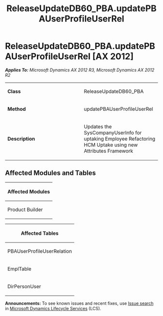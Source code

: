 ﻿---
title: ReleaseUpdateDB60_PBA.updatePBAUserProfileUserRel
TOCTitle: ReleaseUpdateDB60_PBA.updatePBAUserProfileUserRel
ms:assetid: c605c560-f118-9545-3f03-d114d7e964a8
ms:mtpsurl: https://msdn.microsoft.com/en-us/library/JJ719546(v=AX.60)
ms:contentKeyID: 49711114
ms.date: 05/18/2015
mtps_version: v=AX.60
---

# ReleaseUpdateDB60\_PBA.updatePBAUserProfileUserRel [AX 2012]


_**Applies To:** Microsoft Dynamics AX 2012 R3, Microsoft Dynamics AX 2012 R2_

<table>
<colgroup>
<col style="width: 50%" />
<col style="width: 50%" />
</colgroup>
<tbody>
<tr class="odd">
<td><p><strong>Class</strong></p></td>
<td><p>ReleaseUpdateDB60_PBA</p></td>
</tr>
<tr class="even">
<td><p><strong>Method</strong></p></td>
<td><p>updatePBAUserProfileUserRel</p></td>
</tr>
<tr class="odd">
<td><p><strong>Description</strong></p></td>
<td><p>Updates the SysCompanyUserInfo for uptaking Employee Refactoring HCM Uptake using new Attributes Framework</p></td>
</tr>
</tbody>
</table>


## Affected Modules and Tables

<table>
<colgroup>
<col style="width: 100%" />
</colgroup>
<thead>
<tr class="header">
<th><p>Affected Modules</p></th>
</tr>
</thead>
<tbody>
<tr class="odd">
<td><p>Product Builder</p></td>
</tr>
</tbody>
</table>


<table>
<colgroup>
<col style="width: 100%" />
</colgroup>
<thead>
<tr class="header">
<th><p>Affected Tables</p></th>
</tr>
</thead>
<tbody>
<tr class="odd">
<td><p>PBAUserProfileUserRelation</p></td>
</tr>
<tr class="even">
<td><p>EmplTable</p></td>
</tr>
<tr class="odd">
<td><p>DirPersonUser</p></td>
</tr>
</tbody>
</table>

  
**Announcements:** To see known issues and recent fixes, use [Issue search](http://go.microsoft.com/fwlink/?linkid=389258) in [Microsoft Dynamics Lifecycle Services](http://go.microsoft.com/fwlink/?linkid=306505) (LCS).

